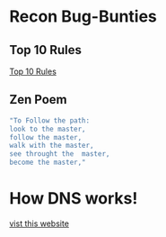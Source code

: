 # Recon  Bug-Bunties 
## Top 10 Rules
[Top 10 Rules](https://github.com/b-khan7276/Recon-Bugbunties/blob/main/01_Top_10_Rules.md)

## Zen Poem
 ```bash
 "To Follow the path:
 look to the master,
 follow the master,
 walk with the master,
 see throught the  master,
 become the master,"
 ```
# How DNS works!
[vist this website](https://howdns.works/ep1/)
